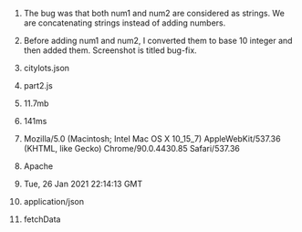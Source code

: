 1. The bug was that both num1 and num2 are considered as strings. We are concatenating strings instead of adding numbers.

2. Before adding num1 and num2, I converted them to base 10 integer and then added them. Screenshot is titled bug-fix.

3. citylots.json

4. part2.js

5. 11.7mb

6. 141ms

7. Mozilla/5.0 (Macintosh; Intel Mac OS X 10_15_7) AppleWebKit/537.36 (KHTML, like Gecko) Chrome/90.0.4430.85 Safari/537.36

8. Apache

9. Tue, 26 Jan 2021 22:14:13 GMT

10. application/json

11. fetchData
